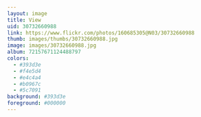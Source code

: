 ```yaml
---
layout: image
title: View
uid: 30732660988
link: https://www.flickr.com/photos/160685305@N03/30732660988
thumb: images/thumbs/30732660988.jpg
image: images/30732660988.jpg
album: 72157671124488797
colors: 
  - #393d3e
  - #f4e5d4
  - #e4c4a4
  - #b0967c
  - #5c7091
background: #393d3e
foreground: #000000
---
```


